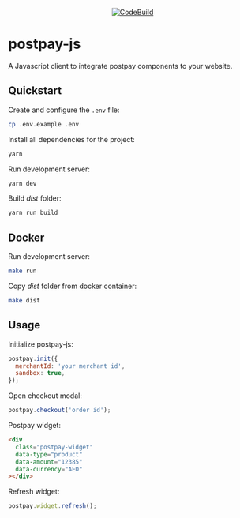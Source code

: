 <p align="center">
  <a href="https://ap-south-1.console.aws.amazon.com/codesuite/codebuild/projects/postpay-js"><img src="https://codebuild.ap-south-1.amazonaws.com/badges?uuid=eyJlbmNyeXB0ZWREYXRhIjoiWll4MExHMWxqMkt4djdzSTRuQmpqTE54cTBSenpJeDVsZjdHTlVaTGZmL3ZmYWZlREQ0VzNWSjJKT1lWaVdhM05YdDl4dUVHa25EUWR1eUphT0RvdFZRPSIsIml2UGFyYW1ldGVyU3BlYyI6IlhHWWg5YTc3bGk5OW1xMHYiLCJtYXRlcmlhbFNldFNlcmlhbCI6Mn0%3D&branch=master" alt="CodeBuild" /></a>
</p>

# postpay-js

A Javascript client to integrate postpay components to your website.

## Quickstart

Create and configure the `.env` file:

```sh
cp .env.example .env
```

Install all dependencies for the project:

```sh
yarn
```

Run development server:

```sh
yarn dev
```

Build *dist* folder:

```sh
yarn run build
```

## Docker

Run development server:

```sh
make run
```

Copy *dist* folder from docker container:

```sh
make dist
```

## Usage

Initialize postpay-js:

```js
postpay.init({
  merchantId: 'your merchant id',
  sandbox: true,
});
```

Open checkout modal:

```js
postpay.checkout('order id');
```

Postpay widget:

```html
<div
  class="postpay-widget"
  data-type="product"
  data-amount="12385"
  data-currency="AED"
></div>
```

Refresh widget:

```js
postpay.widget.refresh();
```
